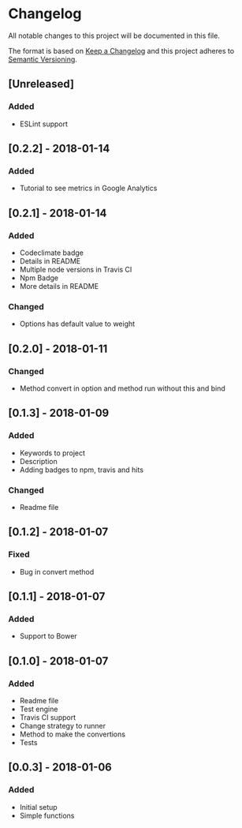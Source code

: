 # Changelog
All notable changes to this project will be documented in this file.

The format is based on [Keep a Changelog](http://keepachangelog.com/en/1.0.0/)
and this project adheres to [Semantic Versioning](http://semver.org/spec/v2.0.0.html).

## [Unreleased]
### Added
- ESLint support

## [0.2.2] - 2018-01-14
### Added
- Tutorial to see metrics in Google Analytics

## [0.2.1] - 2018-01-14
### Added
- Codeclimate badge
- Details in README
- Multiple node versions in Travis CI
- Npm Badge
- More details in README

### Changed
- Options has default value to weight

## [0.2.0] - 2018-01-11
### Changed
- Method convert in option and method run without this and bind

## [0.1.3] - 2018-01-09
### Added
- Keywords to project
- Description
- Adding badges to npm, travis and hits

### Changed
- Readme file

## [0.1.2] - 2018-01-07
### Fixed
- Bug in convert method

## [0.1.1] - 2018-01-07
### Added
- Support to Bower


## [0.1.0] - 2018-01-07
### Added
- Readme file
- Test engine
- Travis CI support
- Change strategy to runner
- Method to make the convertions
- Tests

## [0.0.3] - 2018-01-06
### Added
- Initial setup
- Simple functions
